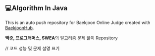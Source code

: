 ## 💻Algorithm In Java
This is an auto push repository for Baekjoon Online Judge created with [BaekjoonHub](https://github.com/BaekjoonHub/BaekjoonHub).

<strong>백준, 프로그래머스, SWEA</strong>의 알고리즘 문제 풀이 Repository

// 코드 성능 및 문제 설명 표기
